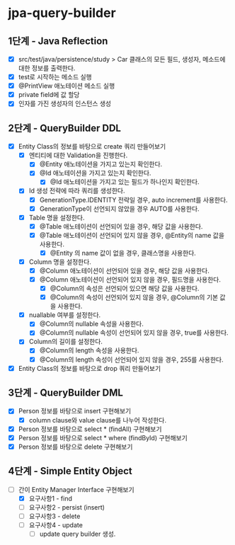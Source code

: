 # jpa-query-builder

## 1단계 - Java Reflection

- [x] src/test/java/persistence/study > Car 클래스의 모든 필드, 생성자, 메소드에 대한 정보를 출력한다.
- [x] test로 시작하는 메소드 실행
- [x] @PrintView 애노테이션 메소드 실행
- [x] private field에 값 할당
- [x] 인자를 가진 생성자의 인스턴스 생성

## 2단계 - QueryBuilder DDL

- [x] Entity Class의 정보를 바탕으로 create 쿼리 만들어보기
  - [x] 엔티티에 대한 Validation을 진행한다.
    - [x] @Entity 애노테이션을 가지고 있는지 확인한다.
    - [x] @Id 애노테이션을 가지고 있는지 확인한다.
      - [x] @Id 애노테이션을 가지고 있는 필드가 하나인지 확인한다.
  - [x] Id 생성 전략에 따라 쿼리를 생성한다.
    - [x] GenerationType.IDENTITY 전략일 경우, auto increment를 사용한다.
    - [x] GenerationType이 선언되지 않았을 경우 AUTO를 사용한다.
  - [x] Table 명을 설정한다.
    - [x] @Table 애노테이션이 선언되어 있을 경우, 해당 값을 사용한다.
    - [x] @Table 애노테이션이 선언되어 있지 않을 경우, @Entity의 name 값을 사용한다.
      - [x] @Entity 의 name 값이 없을 경우, 클래스명을 사용한다.
  - [x] Column 명을 설정한다.
    - [x] @Column 애노테이션이 선언되어 있을 경우, 해당 값을 사용한다.
    - [x] @Column 애노테이션이 선언되어 있지 않을 경우, 필드명을 사용한다.
      - [x] @Column의 속성은 선언되어 있으면 해당 값을 사용한다.
      - [x] @Column의 속성이 선언되어 있지 않을 경우, @Column의 기본 값을 사용한다.
  - [x] nuallable 여부를 설정한다.
    - [x] @Column의 nullable 속성을 사용한다.
    - [x] @Column의 nullable 속성이 선언되어 있지 않을 경우, true를 사용한다.
  - [x] Column의 길이를 설정한다.
    - [x] @Column의 length 속성을 사용한다.
    - [x] @Column의 length 속성이 선언되어 있지 않을 경우, 255를 사용한다.
- [x] Entity Class의 정보를 바탕으로 drop 쿼리 만들어보기

## 3단계 - QueryBuilder DML

- [x] Person 정보를 바탕으로 insert 구현해보기
  - [x] column clause와 value clause를 나누어 작성한다. 
- [x] Person 정보를 바탕으로 select * (findAll) 구현해보기
- [x] Person 정보를 바탕으로 select * where (findById) 구현해보기
- [x] Person 정보를 바탕으로 delete 구현해보기

## 4단계 - Simple Entity Object 
- [ ] 간이 Entity Manager Interface 구현해보기
  - [x] 요구사항1 - find
  - [ ] 요구사항2 - persist (insert)
  - [ ] 요구사항3 - delete
  - [ ] 요구사항4 - update
    - [ ] update query builder 생성.
